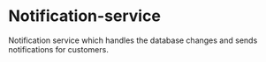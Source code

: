 # Notification-service

Notification service which handles the database changes and sends
notifications for customers.

